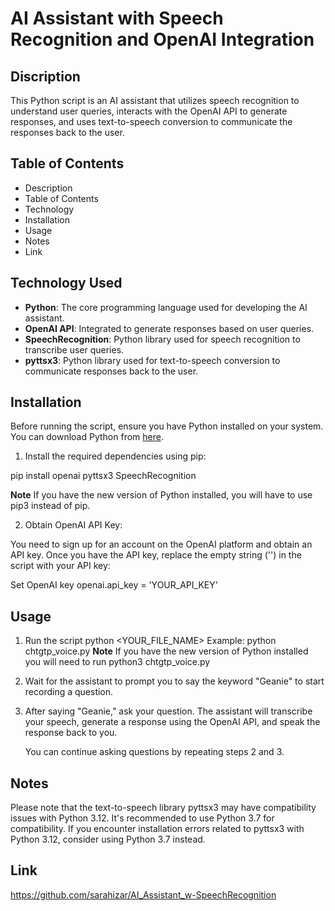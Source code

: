 # AI Assistant with Speech Recognition and OpenAI Integration

## Discription

This Python script is an AI assistant that utilizes speech recognition to understand user queries, interacts with the OpenAI API to generate responses, and uses text-to-speech conversion to communicate the responses back to the user.

## Table of Contents

- Description
- Table of Contents
- Technology
- Installation
- Usage
- Notes
- Link

## Technology Used

- **Python**: The core programming language used for developing the AI assistant.
- **OpenAI API**: Integrated to generate responses based on user queries.
- **SpeechRecognition**: Python library used for speech recognition to transcribe user queries.
- **pyttsx3**: Python library used for text-to-speech conversion to communicate responses back to the user.

## Installation

Before running the script, ensure you have Python installed on your system. You can download Python from [here](https://www.python.org/downloads/).

1. Install the required dependencies using pip:

pip install openai pyttsx3 SpeechRecognition

**Note** If you have the new version of Python installed, you will have to use pip3 instead of pip.

2. Obtain OpenAI API Key:

You need to sign up for an account on the OpenAI platform and obtain an API key. Once you have the API key, replace the empty string ('') in the script with your API key:

Set OpenAI key
openai.api_key = 'YOUR_API_KEY'

## Usage

1. Run the script python <YOUR_FILE_NAME> 
    Example:
    python chtgtp_voice.py 
    **Note** If you have the new version of Python installed you will need to run python3 chtgtp_voice.py
2. Wait for the assistant to prompt you to say the keyword "Geanie" 
    to start recording a question.
3.  After saying "Geanie," ask your question. The assistant 
    will transcribe your speech, generate a response using the OpenAI API, and speak the response back to you.

    You can continue asking questions by repeating steps 2 and 3.


## Notes
Please note that the text-to-speech library pyttsx3 may have compatibility issues with Python 3.12. It's recommended to use Python 3.7 for compatibility. If you encounter installation errors related to pyttsx3 with Python 3.12, consider using Python 3.7 instead.

## Link
https://github.com/sarahizar/AI_Assistant_w-SpeechRecognition